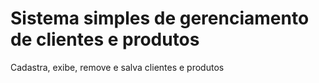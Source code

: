 # Sistema simples de gerenciamento de clientes e produtos

Cadastra, exibe, remove e salva clientes e produtos


